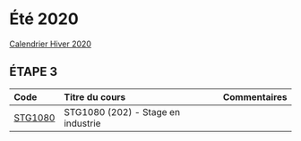 # Été 2020

[Calendrier Hiver 2020](http://www.collegeboreal.ca/wp-content/uploads/2019/02/Calendrier-coll%C3%A9gial-FINAL-HIVER-2020-r%C3%A9v-1.pdf)

## ÉTAPE 3

|     Code	                                                     | Titre du cours                              | Commentaires|
|:---------------------------------------------------------------|:--------------------------------------------|:------------|
| [STG1080](https://github.com/CollegeBoreal/STG1080-202-20E-01) | STG1080 (202) - Stage en industrie          |             |



